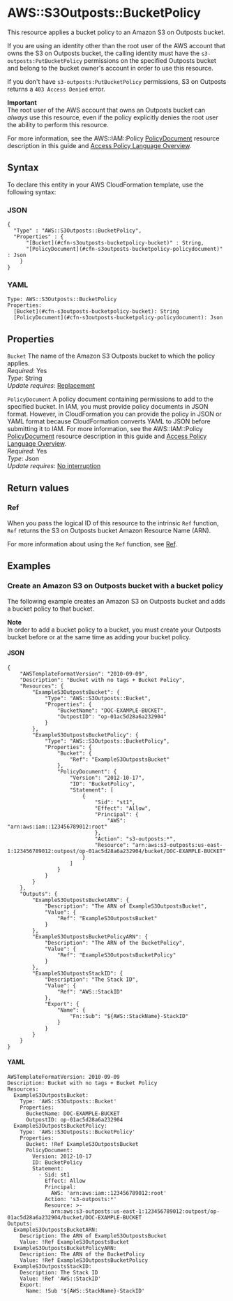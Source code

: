 # AWS::S3Outposts::BucketPolicy<a name="aws-resource-s3outposts-bucketpolicy"></a>

 This resource applies a bucket policy to an Amazon S3 on Outposts bucket\. 

If you are using an identity other than the root user of the AWS account that owns the S3 on Outposts bucket, the calling identity must have the `s3-outposts:PutBucketPolicy` permissions on the specified Outposts bucket and belong to the bucket owner's account in order to use this resource\. 

If you don't have `s3-outposts:PutBucketPolicy` permissions, S3 on Outposts returns a `403 Access Denied` error\. 

**Important**  
The root user of the AWS account that owns an Outposts bucket can *always* use this resource, even if the policy explicitly denies the root user the ability to perform this resource\. 

 For more information, see the AWS::IAM::Policy [ PolicyDocument](https://docs.aws.amazon.com/AWSCloudFormation/latest/UserGuide/aws-resource-iam-policy.html#cfn-iam-policy-policydocument) resource description in this guide and [ Access Policy Language Overview](https://docs.aws.amazon.com/AmazonS3/latest/dev/access-policy-language-overview.html)\.

## Syntax<a name="aws-resource-s3outposts-bucketpolicy-syntax"></a>

To declare this entity in your AWS CloudFormation template, use the following syntax:

### JSON<a name="aws-resource-s3outposts-bucketpolicy-syntax.json"></a>

```
{
  "Type" : "AWS::S3Outposts::BucketPolicy",
  "Properties" : {
      "[Bucket](#cfn-s3outposts-bucketpolicy-bucket)" : String,
      "[PolicyDocument](#cfn-s3outposts-bucketpolicy-policydocument)" : Json
    }
}
```

### YAML<a name="aws-resource-s3outposts-bucketpolicy-syntax.yaml"></a>

```
Type: AWS::S3Outposts::BucketPolicy
Properties: 
  [Bucket](#cfn-s3outposts-bucketpolicy-bucket): String
  [PolicyDocument](#cfn-s3outposts-bucketpolicy-policydocument): Json
```

## Properties<a name="aws-resource-s3outposts-bucketpolicy-properties"></a>

`Bucket`  <a name="cfn-s3outposts-bucketpolicy-bucket"></a>
The name of the Amazon S3 Outposts bucket to which the policy applies\.  
*Required*: Yes  
*Type*: String  
*Update requires*: [Replacement](https://docs.aws.amazon.com/AWSCloudFormation/latest/UserGuide/using-cfn-updating-stacks-update-behaviors.html#update-replacement)

`PolicyDocument`  <a name="cfn-s3outposts-bucketpolicy-policydocument"></a>
 A policy document containing permissions to add to the specified bucket\. In IAM, you must provide policy documents in JSON format\. However, in CloudFormation you can provide the policy in JSON or YAML format because CloudFormation converts YAML to JSON before submitting it to IAM\. For more information, see the AWS::IAM::Policy [ PolicyDocument](https://docs.aws.amazon.com/AWSCloudFormation/latest/UserGuide/aws-resource-iam-policy.html#cfn-iam-policy-policydocument) resource description in this guide and [ Access Policy Language Overview](https://docs.aws.amazon.com/AmazonS3/latest/dev/access-policy-language-overview.html)\.  
*Required*: Yes  
*Type*: Json  
*Update requires*: [No interruption](https://docs.aws.amazon.com/AWSCloudFormation/latest/UserGuide/using-cfn-updating-stacks-update-behaviors.html#update-no-interrupt)

## Return values<a name="aws-resource-s3outposts-bucketpolicy-return-values"></a>

### Ref<a name="aws-resource-s3outposts-bucketpolicy-return-values-ref"></a>

When you pass the logical ID of this resource to the intrinsic `Ref` function, `Ref` returns the S3 on Outposts bucket Amazon Resource Name \(ARN\)\.

For more information about using the `Ref` function, see [Ref](https://docs.aws.amazon.com/AWSCloudFormation/latest/UserGuide/intrinsic-function-reference-ref.html)\.

## Examples<a name="aws-resource-s3outposts-bucketpolicy--examples"></a>

### Create an Amazon S3 on Outposts bucket with a bucket policy<a name="aws-resource-s3outposts-bucketpolicy--examples--Create_an_Amazon_S3_on_Outposts_bucket_with_a_bucket_policy"></a>

The following example creates an Amazon S3 on Outposts bucket and adds a bucket policy to that bucket\.

**Note**  
In order to add a bucket policy to a bucket, you must create your Outposts bucket before or at the same time as adding your bucket policy\.

#### JSON<a name="aws-resource-s3outposts-bucketpolicy--examples--Create_an_Amazon_S3_on_Outposts_bucket_with_a_bucket_policy--json"></a>

```
{
    "AWSTemplateFormatVersion": "2010-09-09",
    "Description": "Bucket with no tags + Bucket Policy",
    "Resources": {
        "ExampleS3OutpostsBucket": {
            "Type": "AWS::S3Outposts::Bucket",
            "Properties": {
                "BucketName": "DOC-EXAMPLE-BUCKET",
                "OutpostID": "op-01ac5d28a6a232904"
            }
        },
        "ExampleS3OutpostsBucketPolicy": {
            "Type": "AWS::S3Outposts::BucketPolicy",
            "Properties": {
                "Bucket": {
                    "Ref": "ExampleS3OutpostsBucket"
                },
                "PolicyDocument": {
                    "Version": "2012-10-17",
                    "ID": "BucketPolicy",
                    "Statement": [
                        {
                            "Sid": "st1",
                            "Effect": "Allow",
                            "Principal": {
                                "AWS": "arn:aws:iam::123456789012:root"
                            },
                            "Action": "s3-outposts:*",
                            "Resource": "arn:aws:s3-outposts:us-east-1:123456789012:outpost/op-01ac5d28a6a232904/bucket/DOC-EXAMPLE-BUCKET"
                        }
                    ]
                }
            }
        }
    },
    "Outputs": {
        "ExampleS3OutpostsBucketARN": {
            "Description": "The ARN of ExampleS3OutpostsBucket",
            "Value": {
                "Ref": "ExampleS3OutpostsBucket"
            }
        },
        "ExampleS3OutpostsBucketPolicyARN": {
            "Description": "The ARN of the BucketPolicy",
            "Value": {
                "Ref": "ExampleS3OutpostsBucketPolicy"
            }
        },
        "ExampleS3OutpostsStackID": {
            "Description": "The Stack ID",
            "Value": {
                "Ref": "AWS::StackID"
            },
            "Export": {
                "Name": {
                    "Fn::Sub": "${AWS::StackName}-StackID"
                }
            }
        }
    }
}
```

#### YAML<a name="aws-resource-s3outposts-bucketpolicy--examples--Create_an_Amazon_S3_on_Outposts_bucket_with_a_bucket_policy--yaml"></a>

```
AWSTemplateFormatVersion: 2010-09-09
Description: Bucket with no tags + Bucket Policy
Resources:
  ExampleS3OutpostsBucket:
    Type: 'AWS::S3Outposts::Bucket'
    Properties:
      BucketName: DOC-EXAMPLE-BUCKET
      OutpostID: op-01ac5d28a6a232904
  ExampleS3OutpostsBucketPolicy:
    Type: 'AWS::S3Outposts::BucketPolicy'
    Properties:
      Bucket: !Ref ExampleS3OutpostsBucket
      PolicyDocument:
        Version: 2012-10-17
        ID: BucketPolicy
        Statement:
          - Sid: st1
            Effect: Allow
            Principal:
              AWS: 'arn:aws:iam::123456789012:root'
            Action: 's3-outposts:*'
            Resource: >-
              arn:aws:s3-outposts:us-east-1:123456789012:outpost/op-01ac5d28a6a232904/bucket/DOC-EXAMPLE-BUCKET
Outputs:
  ExampleS3OutpostsBucketARN:
    Description: The ARN of ExampleS3OutpostsBucket
    Value: !Ref ExampleS3OutpostsBucket
  ExampleS3OutpostsBucketPolicyARN:
    Description: The ARN of the BucketPolicy
    Value: !Ref ExampleS3OutpostsBucketPolicy
  ExampleS3OutpostsStackID:
    Description: The Stack ID
    Value: !Ref 'AWS::StackID'
    Export:
      Name: !Sub '${AWS::StackName}-StackID'
```